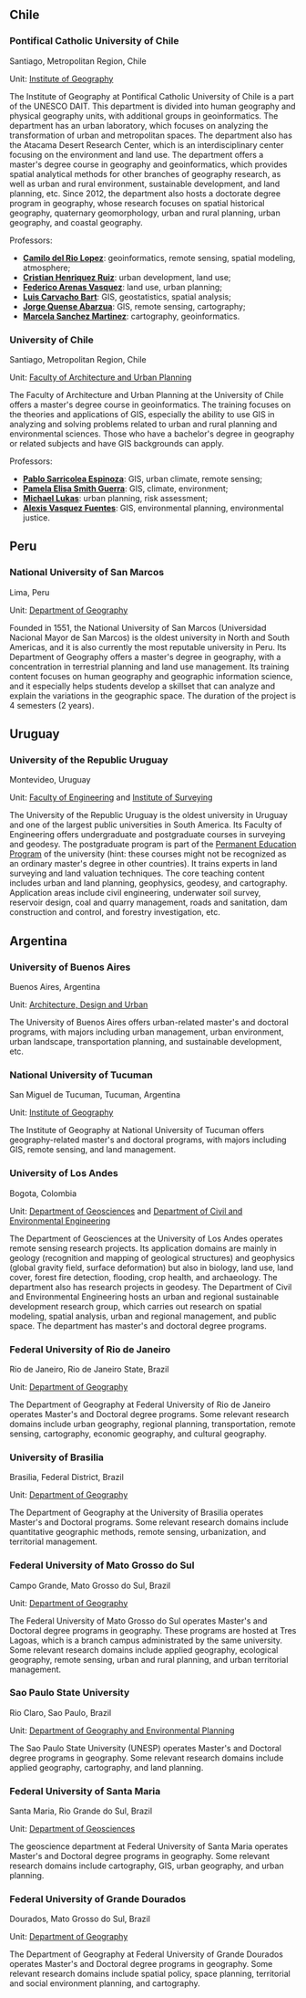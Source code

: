 ## Chile

### Pontifical Catholic University of Chile

Santiago, Metropolitan Region, Chile

Unit: [Institute of Geography](http://geografia.uc.cl/Nuestro-Instituto/historia-mision-vision.html)

The Institute of Geography at Pontifical Catholic University of Chile is a part of the UNESCO DAIT. This department is divided into human geography and physical geography units, with additional groups in geoinformatics. The department has an urban laboratory, which focuses on analyzing the transformation of urban and metropolitan spaces. The department also has the Atacama Desert Research Center, which is an interdisciplinary center focusing on the environment and land use. The department offers a master's degree course in geography and geoinformatics, which provides spatial analytical methods for other branches of geography research, as well as urban and rural environment, sustainable development, and land planning, etc. Since 2012, the department also hosts a doctorate degree program in geography, whose research focuses on spatial historical geography, quaternary geomorphology, urban and rural planning, urban geography, and coastal geography.

Professors:

- **[Camilo del Rio Lopez](http://geografia.uc.cl/Departamento-de-Geografia-Fisica/del-rio-lopez-camilo.html)**: geoinformatics, remote sensing, spatial modeling, atmosphere;
- **[Cristian Henriquez Ruiz](http://geografia.uc.cl/Departamento-de-Geografia-Fisica/henriquez-ruiz-cristian.html)**: urban development, land use;
- **[Federico Arenas Vasquez](http://geografia.uc.cl/Departamento-de-Geografia-Humana/federico-arenas-vasquez.html)**: land use, urban planning;
- **[Luis Carvacho Bart](http://geografia.uc.cl/Departamento-de-Geografia-Humana/carvacho-bart-luis.html)**: GIS, geostatistics, spatial analysis;
- **[Jorge Quense Abarzua](http://geografia.uc.cl/Departamento-de-Geografia-Humana/queense-abarzua-jorge.html)**: GIS, remote sensing, cartography;
- **[Marcela Sanchez Martinez](http://geografia.uc.cl/Departamento-de-Geografia-Fisica/sanchez-martinez-marcela.html)**: cartography, geoinformatics.

### University of Chile

Santiago, Metropolitan Region, Chile

Unit: [Faculty of Architecture and Urban Planning](http://www.fau.uchile.cl/)

The Faculty of Architecture and Urban Planning at the University of Chile offers a master's degree course in geoinformatics. The training focuses on the theories and applications of GIS, especially the ability to use GIS in analyzing and solving problems related to urban and rural planning and environmental sciences. Those who have a bachelor's degree in geography or related subjects and have GIS backgrounds can apply.

Professors:
- **[Pablo Sarricolea Espinoza](https://www.uchile.cl/portafolio-academico/impresion.jsf?username=psarrico)**: GIS, urban climate, remote sensing;
- **[Pamela Elisa Smith Guerra](https://www.uchile.cl/portafolio-academico/perfilAcademico.jsf?username=guerrasmith)**: GIS, climate, environment;
- **[Michael Lukas](https://www.uchile.cl/portafolio-academico/perfilAcademico.jsf?username=mlukas)**: urban planning, risk assessment;
- **[Alexis Vasquez Fuentes](https://www.uchile.cl/portafolio-academico/perfilAcademico.jsf?username=alexvasq)**: GIS, environmental planning, environmental justice.


## Peru

### National University of San Marcos

Lima, Peru

Unit: [Department of Geography](https://www.unmsm.edu.pe/formacion-academica/carreras-de-pregrado/carrera-detalle/geografia)

Founded in 1551, the National University of San Marcos (Universidad Nacional Mayor de San Marcos) is the oldest university in North and South Americas, and it is also currently the most reputable university in Peru. Its Department of Geography offers a master's degree in geography, with a concentration in terrestrial planning and land use management. Its training content focuses on human geography and geographic information science, and it especially helps students develop a skillset that can analyze and explain the variations in the geographic space. The duration of the project is 4 semesters (2 years).

## Uruguay

### University of the Republic Uruguay

Montevideo, Uruguay

Unit: [Faculty of Engineering](https://www.fing.edu.uy/) and [Institute of Surveying](https://www.fing.edu.uy/ia/)

The University of the Republic Uruguay is the oldest university in Uruguay and one of the largest public universities in South America. Its Faculty of Engineering offers undergraduate and postgraduate courses in surveying and geodesy. The postgraduate program is part of the [Permanent Education Program](https://udelar.edu.uy/eduper/) of the university (hint: these courses might not be recognized as an ordinary master's degree in other countries). It trains experts in land surveying and land valuation techniques. The core teaching content includes urban and land planning, geophysics, geodesy, and cartography. Application areas include civil engineering, underwater soil survey, reservoir design, coal and quarry management, roads and sanitation, dam construction and control, and forestry investigation, etc.

## Argentina

### University of Buenos Aires

Buenos Aires, Argentina

Unit: [Architecture, Design and Urban](https://www.uba.ar/posgrados/oferta_tipo.php?t=2&id=1)

The University of Buenos Aires offers urban-related master's and doctoral programs, with majors including urban management, urban environment, urban landscape, transportation planning, and sustainable development, etc.


### National University of Tucuman

San Miguel de Tucuman, Tucuman, Argentina

Unit: [Institute of Geography](http://www.filo.unt.edu.ar/ieg/)

The Institute of Geography at National University of Tucuman offers geography-related master's and doctoral programs, with majors including GIS, remote sensing, and land management.

### University of Los Andes

Bogota, Colombia

Unit: [Department of Geosciences](https://geociencias.uniandes.edu.co/) and [Department of Civil and Environmental Engineering](https://civilyambiental.uniandes.edu.co/)

The Department of Geosciences at the University of Los Andes operates remote sensing research projects. Its application domains are mainly in geology (recognition and mapping of geological structures) and geophysics (global gravity field, surface deformation) but also in biology, land use, land cover, forest fire detection, flooding, crop health, and archaeology. The department also has research projects in geodesy. The Department of Civil and Environmental Engineering hosts an urban and regional sustainable development research group, which carries out research on spatial modeling, spatial analysis, urban and regional management, and public space. The department has master's and doctoral degree programs.

### Federal University of Rio de Janeiro

Rio de Janeiro, Rio de Janeiro State, Brazil

Unit: [Department of Geography](http://www.geografia.ufrj.br/)

The Department of Geography at Federal University of Rio de Janeiro operates Master's and Doctoral degree programs. Some relevant research domains include urban geography, regional planning, transportation, remote sensing, cartography, economic geography, and cultural geography.

### University of Brasilia

Brasilia, Federal District, Brazil

Unit: [Department of Geography](http://www.gea.unb.br/)

The Department of Geography at the University of Brasilia operates Master's and Doctoral programs. Some relevant research domains include quantitative geographic methods, remote sensing, urbanization, and territorial management.

### Federal University of Mato Grosso do Sul

Campo Grande, Mato Grosso do Sul, Brazil

Unit: [Department of Geography](https://ppggeografiacptl.ufms.br/)

The Federal University of Mato Grosso do Sul operates Master's and Doctoral degree programs in geography. These programs are hosted at Tres Lagoas, which is a branch campus administrated by the same university. Some relevant research domains include applied geography, ecological geography, remote sensing, urban and rural planning, and urban territorial management.

### Sao Paulo State University

Rio Claro, Sao Paulo, Brazil

Unit: [Department of Geography and Environmental Planning](https://igce.rc.unesp.br/#!/ensino/departamentos/geografia-e-planejamento-ambiental/)

The Sao Paulo State University (UNESP) operates Master's and Doctoral degree programs in geography. Some relevant research domains include applied geography, cartography, and land planning.

### Federal University of Santa Maria

Santa Maria, Rio Grande do Sul, Brazil

Unit: [Department of Geosciences](http://coral.ufsm.br/depgeo/)

The geoscience department at Federal University of Santa Maria operates Master's and Doctoral degree programs in geography. Some relevant research domains include cartography, GIS, urban geography, and urban planning.

### Federal University of Grande Dourados


Dourados, Mato Grosso do Sul, Brazil

Unit: [Department of Geography](https://portal.ufgd.edu.br/pos-graduacao/mestrado-doutorado-geografia/index)

The Department of Geography at Federal University of Grande Dourados operates Master's and Doctoral degree programs in geography. Some relevant research domains include spatial policy, space planning, territorial and social environment planning, and cartography.
